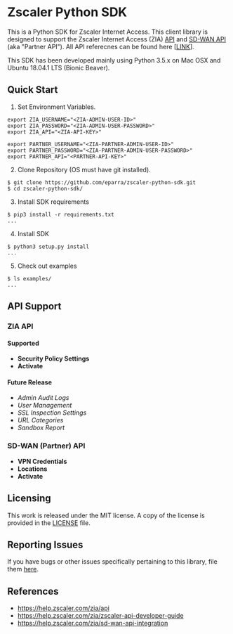 # Zscaler Python SDK 

This is a Python SDK for Zscaler Internet Access.  This client library is designed to support the Zscaler Internet Access (ZIA) [API](https://help.zscaler.com/zia/about-api) and [SD-WAN API](https://help.zscaler.com/zia/sd-wan-api-integration) (aka "Partner API").  All API referecnes can be found here [[LINK](https://help.zscaler.com/zia/api)].  

This SDK has been developed mainly using Python 3.5.x on Mac OSX and Ubuntu 18.04.1 LTS (Bionic Beaver).  

## Quick Start 

1) Set Environment Variables.   
 
```$ <text-editor> ~/.bash_profile 
export ZIA_USERNAME="<ZIA-ADMIN-USER-ID>"
export ZIA_PASSWORD="<ZIA-ADMIN-USER-PASSWORD>"
export ZIA_API="<ZIA-API-KEY>" 

export PARTNER_USERNAME="<ZIA-PARTNER-ADMIN-USER-ID>"
export PARTNER_PASSWORD="<ZIA-PARTNER-ADMIN-USER-PASSWORD>"
export PARTNER_API="<PARTNER-API-KEY>"
```
        
2) Clone Repository (OS must have git installed).

```
$ git clone https://github.com/eparra/zscaler-python-sdk.git
$ cd zscaler-python-sdk/
```

3) Install SDK requirements

```
$ pip3 install -r requirements.txt
...
```

4) Install SDK

```
$ python3 setup.py install
...
```

5) Check out examples

```
$ ls examples/
...
```

## API Support

### ZIA API

#### Supported

* **Security Policy Settings**
* **Activate**

#### Future Release

* _Admin Audit Logs_
* _User Management_
* _SSL Inspection Settings_
* _URL Categories_
* _Sandbox Report_

### SD-WAN (Partner) API

* **VPN Credentials**
* **Locations**
* **Activate**


## Licensing

This work is released under the MIT license. A copy of the license is provided in the [LICENSE](https://github.com/eparra/zscaler-python-sdk/blob/master/LICENSE) file.

## Reporting Issues

If you have bugs or other issues specifically pertaining to this library, file them [here](https://github.com/eparra/zscaler-python-sdk/issues).

## References

* https://help.zscaler.com/zia/api
* https://help.zscaler.com/zia/zscaler-api-developer-guide
* https://help.zscaler.com/zia/sd-wan-api-integration

